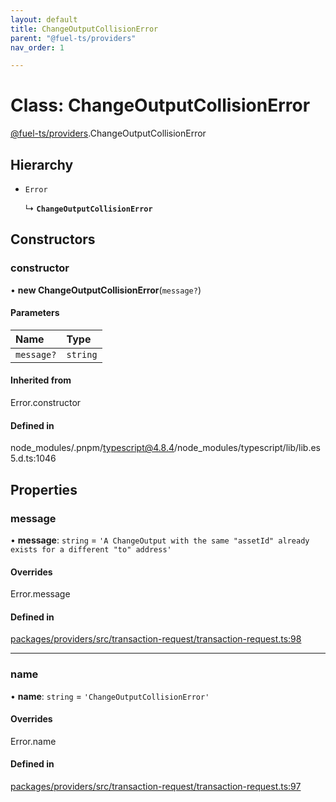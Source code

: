 ```yaml
---
layout: default
title: ChangeOutputCollisionError
parent: "@fuel-ts/providers"
nav_order: 1

---
```


# Class: ChangeOutputCollisionError

[@fuel-ts/providers](../index.md).ChangeOutputCollisionError

## Hierarchy

- `Error`

  ↳ **`ChangeOutputCollisionError`**

## Constructors

### constructor

• **new ChangeOutputCollisionError**(`message?`)

#### Parameters

| Name | Type |
| :------ | :------ |
| `message?` | `string` |

#### Inherited from

Error.constructor

#### Defined in

node_modules/.pnpm/typescript@4.8.4/node_modules/typescript/lib/lib.es5.d.ts:1046

## Properties

### message

• **message**: `string` = `'A ChangeOutput with the same "assetId" already exists for a different "to" address'`

#### Overrides

Error.message

#### Defined in

[packages/providers/src/transaction-request/transaction-request.ts:98](https://github.com/FuelLabs/fuels-ts/blob/master/packages/providers/src/transaction-request/transaction-request.ts#L98)

___

### name

• **name**: `string` = `'ChangeOutputCollisionError'`

#### Overrides

Error.name

#### Defined in

[packages/providers/src/transaction-request/transaction-request.ts:97](https://github.com/FuelLabs/fuels-ts/blob/master/packages/providers/src/transaction-request/transaction-request.ts#L97)
